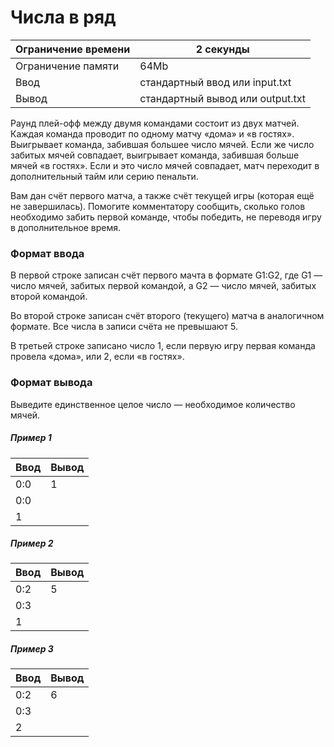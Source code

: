 # Числа в ряд

| Ограничение времени | 2 секунды                        |
| ------------------- | -------------------------------- |
| Ограничение памяти  | 64Mb                             |
| Ввод                | стандартный ввод или input.txt   |
| Вывод               | стандартный вывод или output.txt |

Раунд плей-офф между двумя командами состоит из двух матчей. Каждая команда проводит по одному матчу «дома» и «в гостях». Выигрывает команда, забившая большее число мячей. Если же число забитых мячей совпадает, выигрывает команда, забившая больше мячей «в гостях». Если и это число мячей совпадает, матч переходит в дополнительный тайм или серию пенальти.

Вам дан счёт первого матча, а также счёт текущей игры (которая ещё не завершилась). Помогите комментатору сообщить, сколько голов необходимо забить первой команде, чтобы победить, не переводя игру в дополнительное время.

### Формат ввода

В первой строке записан счёт первого мачта в формате G1:G2, где G1 — число мячей, забитых первой командой, а G2 — число мячей, забитых второй командой.

Во второй строке записан счёт второго (текущего) матча в аналогичном формате. Все числа в записи счёта не превышают 5.

В третьей строке записано число 1, если первую игру первая команда провела «дома», или 2, если «в гостях».

### Формат вывода

Выведите единственное целое число — необходимое количество мячей.

##### Пример 1

| Ввод | Вывод |
| ---- | ----- |
| 0:0  | 1     |
| 0:0  |       |
| 1    |       |

##### Пример 2

| Ввод | Вывод |
| ---- | ----- |
| 0:2  | 5     |
| 0:3  |       |
| 1    |       |

##### Пример 3

| Ввод | Вывод |
| ---- | ----- |
| 0:2  | 6     |
| 0:3  |       |
| 2    |       |
